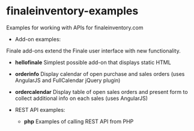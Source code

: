 finaleinventory-examples
========================

Examples for working with APIs for finaleinventory.com

- Add-on examples:

Finale add-ons extend the Finale user interface with new functionality.

  - **hellofinale** Simplest possible add-on that displays static HTML 
  
  - **orderinfo** Display calendar of open purchase and sales orders (uses AngularJS and FullCalendar jQuery plugin)

  - **ordercalendar** Display table of open sales orders and present form to collect additional info on each sales (uses AngularJS)
  
- REST API examples:
  
  - **php** Examples of calling REST API from PHP

